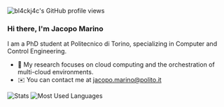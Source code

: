 <p align="left"><img src="https://komarev.com/ghpvc/?username=bl4ckj4c&label=Profile%20views&style=flat" alt="bl4ckj4c's GitHub profile views" /></p>

### Hi there, I'm Jacopo Marino

I am a PhD student at Politecnico di Torino, specializing in Computer and Control Engineering.
- 🔭 My research focuses on cloud computing and the orchestration of multi-cloud environments.
- ✉️ You can contact me at [jacopo.marino@polito.it](mailto:jacopo.marino@polito.it)

<!--
**bl4ckj4c/bl4ckj4c** is a ✨ _special_ ✨ repository because its `README.md` (this file) appears on your GitHub profile.

Here are some ideas to get you started:

- 🔭 I’m currently working on ...
- 🌱 I’m currently learning ...
- 👯 I’m looking to collaborate on ...
- 🤔 I’m looking for help with ...
- 💬 Ask me about ...
- 📫 How to reach me: ...
- 😄 Pronouns: ...
- ⚡ Fun fact: ...
-->

![Stats](https://github-readme-stats.vercel.app/api?username=bl4ckj4c&count_private=false&show_icons=true&theme=react&hide=stars&hide_border=true&custom_title=Stats) ![Most Used Languages](https://github-readme-stats.vercel.app/api/top-langs/?username=bl4ckj4c&layout=compact&langs_count=8&theme=react&hide_border=true)
